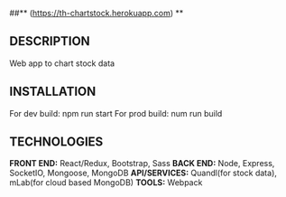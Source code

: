 ##** (https://th-chartstock.herokuapp.com) **

## DESCRIPTION
Web app to chart stock data

## INSTALLATION
For dev build: npm run start
For prod build: num run build

## TECHNOLOGIES
**FRONT END:** React/Redux, Bootstrap, Sass
**BACK END:** Node, Express, SocketIO, Mongoose, MongoDB
**API/SERVICES:** Quandl(for stock data), mLab(for cloud based MongoDB)
**TOOLS:** Webpack


